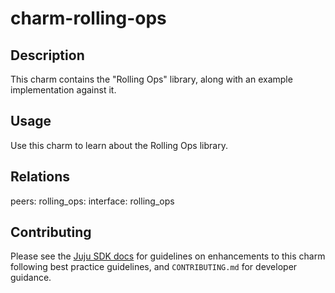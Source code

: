 # charm-rolling-ops

## Description

This charm contains the "Rolling Ops" library, along with an example
implementation against it.

## Usage

Use this charm to learn about the Rolling Ops library.


## Relations
peers:
    rolling_ops:
        interface: rolling_ops


## Contributing

Please see the [Juju SDK docs](https://juju.is/docs/sdk) for guidelines
on enhancements to this charm following best practice guidelines, and
`CONTRIBUTING.md` for developer guidance.
